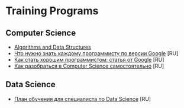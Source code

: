 # Training Programs

## Computer Science

* [Algorithms and Data Structures](https://docs.google.com/document/d/1yMBDTeM49rm8Yni-BYzxakwSW3Ce_MKum65s6wEPQic/edit)
* [Что нужно знать каждому программисту по версии Google](https://lifehacker.ru/kursy-ot-google/) [RU]
* [Как стать хорошим программистом: статья от Google](https://tproger.ru/articles/google-guide-to-programming/) [RU]
* [Как разобраться в Computer Science самостоятельно](https://tproger.ru/curriculum/computer-science-step-by-step/) [RU]

## Data Science

* [План обучения для специалиста по Data Science](https://tproger.ru/curriculum/data-scientist-curriculum/) [RU]
